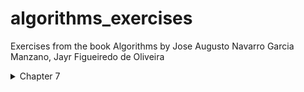 # algorithms_exercises
Exercises from the book Algorithms by Jose Augusto Navarro Garcia Manzano, Jayr Figueiredo de Oliveira

<details>
<summary>Chapter 7</summary>

### [EX.A Sorting a vector](/chapter_7/quest0.c)
<details>
<summary> Sequential Fluxogram </summary>

![ex.achapter7](/chapter_7/quest0_c7.png)

</details>

### [Ex.B Binary Searching](/chapter_7/quest1.c)
<details>
<summary> Sequential Fluxogram </summary>

![ex.bchapter7 ](/chapter_7/quest1_c7.png)
</details>

### [Ex.C Elements' Factorial](/chapter_7/quest2.c)
<details>
<summary> Sequential Fluxogram </summary>

![ex.cchapter7](/chapter_7/quest2_c7.png)

</details>

### [Ex.D Vectors' sum](/chapter_7/quest3.c)
<details>
<summary> Sequential Fluxogram </summary>

![ex.dchapter7](/chapter_7/quest3_c7.png)

</details>

### [Ex.E Holding elements of two vectors](/chapter_7/quest4.c)
<details>
<summary> Sequential Fluxogram </summary>

![ex.echapter7](/chapter_7/quest4_c7.png)

</details>

### [Ex.F Sequence Searching](/chapter_7/quest5.c)
<details>
<summary> Sequential Fluxogram </summary>

![ex.fchapter7](/chapter_7/quest5_c7.png)

</details>



